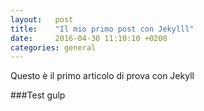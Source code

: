 ```yaml
---
layout:   post
title:    "Il mio primo post con Jekylll"
date:     2016-04-30 11:10:10 +0200
categories: general
---
```


Questo è il primo articolo di prova con Jekyll

###Test gulp
